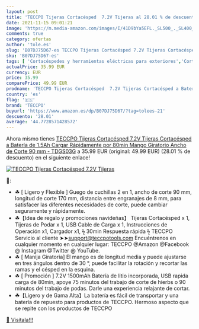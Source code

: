 ```yaml
---
layout: post
title: 'TECCPO Tijeras Cortacésped  7.2V Tijeras al 28.01 % de descuento'
date: 2021-11-15 09:01:21
image: 'https://m.media-amazon.com/images/I/41D9bYa5EFL._SL500_._SL400_.jpg'
comments: true
category: ofertas
author: 'tole.es'
slug: 'B07DJ75D67-es TECCPO Tijeras Cortacésped 7.2V Tijeras Cortacésped a...'
sku: 'B07DJ75D67-es'
tags: [ 'Cortacéspedes y herramientas eléctricas para exteriores','Cortasetos para exterior','Herramientas eléctricas de exterior','Jardín','teccpo','tijeras', ]
actualPrice: 35.99 EUR
currency: EUR
price: 35.99
comparePrice: 49.99 EUR
prodname: 'TECCPO Tijeras Cortacésped  7.2V Tijeras Cortacésped a Batería de 1.5Ah  Cargar Rápidamente por 80min  Mango Giratorio  Ancho de Corte 90 mm - TDGS03G'
country: 'es'
flag: '🇪🇸'
brand: 'TECCPO'
buyurl: 'https://www.amazon.es/dp/B07DJ75D67/?tag=tolees-21'
descuento: '28.01'
average: '44.7728571428572'
---
```


Ahora mismo tienes [TECCPO Tijeras Cortacésped  7.2V Tijeras Cortacésped a Batería de 1.5Ah  Cargar Rápidamente por 80min  Mango Giratorio  Ancho de Corte 90 mm - TDGS03G](https://www.amazon.es/dp/B07DJ75D67/?tag=tolees-21) a 35.99 EUR (original: 49.99 EUR) (28.01 %  de descuento) en el siguiente enlace!

[![TECCPO Tijeras Cortacésped  7.2V Tijeras](https://m.media-amazon.com/images/I/41D9bYa5EFL._SL500_._SL400_.jpg)](https://www.amazon.es/dp/B07DJ75D67/?tag=tolees-21)

🔎:

- ☘ [ Ligero y Flexible ] Guego de cuchillas 2 en 1, ancho de corte 90 mm, longitud de corte 170 mm, distancia entre engranajes de 8 mm, para satisfacer las diferentes necesidades de corte, puede cambiar seguramente y rápidamente.
- ☘【Idea de regalo y promociones navideñas】 Tijeras Cortacésped x 1, Tijeras de Podar x 1, USB Cable de Carga x 1, Instrucciones de Operación x1, Cargador x1, ϟ 30min Respuesta rápida ϟ TECCPO Servicio al cliente ➤➤support@teccpotools.com Encuéntrenos en cualquier momento en cualquier lugar: TECCPO @Amazon @Facebook @ Instagram @Twitter @ YouTube.
- ☘ [ Manija Giratoria] El mango es de longitud media y puede ajustarse en tres ángulos dentro de 30 °, puede facilitar la rotación y recortar las ramas y el césped en la esquina.
- ☘ [ Promoción ] 7.2V 1500mAh Batería de litio incorporada, USB rapida carga de 80min, apoye 75 minutos del trabajo de corte de hierbs o 90 minutos del trabajo de podas. Darle una experiencia relajante de cortar.
- ☘【Ligero y de Gama Alta】La batería es fácil de transportar y una batería de repuesto para productos de TECCPO. Hermoso aspecto que se repite con los productos de TECCPO

[🛒 Visítala!!!](https://www.amazon.es/dp/B07DJ75D67/?tag=tolees-21)
